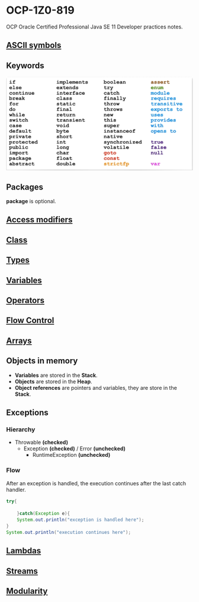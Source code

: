 # OCP-1Z0-819
OCP Oracle Certified Professional Java SE 11 Developer practices notes.

## [ASCII symbols](https://github.com/joseosuna-engineer/ASCII-symbol-names-java/blob/main/README.md)

## Keywords
![](resources/images/keywords.PNG)

## Packages
**package** is optional.

## [Access modifiers](resources/docs/access-modifiers.md)

## [Class](resources/docs/class.md)

## [Types](resources/docs/types.md)

## [Variables](resources/docs/variables.md)

## [Operators](resources/docs/operators.md)

## [Flow Control](resources/docs/flow-control.md)

## [Arrays](resources/docs/arrays.md)

## Objects in memory
- **Variables** are stored in the **Stack**.
- **Objects** are stored in the **Heap**.
- **Object references** are pointers and variables, they are store in the **Stack**.

## Exceptions
### Hierarchy
- Throwable **(checked)**
    - Exception **(checked)** / Error **(unchecked)**
        - RuntimeException **(unchecked)**

### Flow
After an exception is handled, the execution continues after the last catch handler.
````java
try{
    
    }catch(Exception e){
    System.out.println("exception is handled here");
}
System.out.println("execution continues here");
````

## [Lambdas](resources/docs/lambdas.md)

## [Streams](resources/docs/streams.md)

## [Modularity](resources/docs/modules.md)
